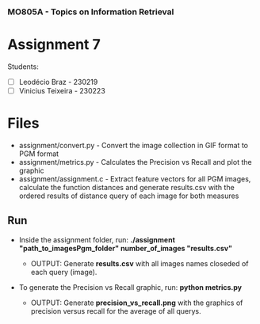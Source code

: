 ### MO805A -  Topics on Information Retrieval
# Assignment 7

Students: 
 - [ ] Leodécio Braz - 230219
 - [ ] Vinicius Teixeira - 230223

# Files

 - assignment/convert.py - Convert the image collection in GIF format to PGM format
 - assignment/metrics.py - Calculates the Precision vs Recall and plot the graphic
 - assignment/assignment.c - Extract feature vectors for all PGM images, calculate the function distances and generate results.csv with the ordered results of distance query of each image for both measures

## Run

- Inside the assignment folder, run:
**./assignment "path_to_imagesPgm_folder" number_of_images "results.csv"**
 
	- OUTPUT:
	Generate **results.csv** with all images names closeded of each query (image).
-	To generate the Precision vs Recall graphic, run:
**python metrics.py** 

	- OUTPUT:
	Generate **precision_vs_recall.png** with the graphics of precision versus recall for the average of all querys.
